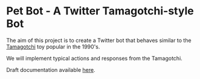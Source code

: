 # Pet Bot - A Twitter Tamagotchi-style Bot

The aim of this project is to create a Twitter bot that behaves similar to the
[Tamagotchi](https://en.wikipedia.org/wiki/Tamagotchi) toy popular in the 1990's.

We will implement typical actions and responses from the Tamagotchi.

Draft documentation available [here](https://github.com/PythonHollywood/pet-bot/wiki).
